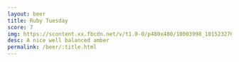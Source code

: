 ```yaml
---
layout: beer
title: Ruby Tuesday
score: 7
img: https://scontent.xx.fbcdn.net/v/t1.0-0/p480x480/10003998_10152327617233745_190591734_n.jpg?oh=b9630161a0d485d6bfd05e4a7eecb91a&oe=586918AC
desc: A nice well balanced amber
permalink: /beer/:title.html
---
```

